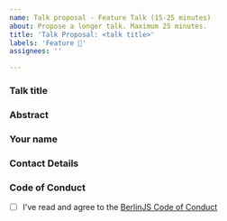 ```yaml
---
name: Talk proposal - Feature Talk (15-25 minutes)
about: Propose a longer talk. Maximum 25 minutes.
title: 'Talk Proposal: <talk title>'
labels: 'Feature 🎤'
assignees: ''

---
```


### Talk title

### Abstract 

<!-- Try to stick to 500 characters (about two tweets :bird:). If you know already, please let us know how long the talk will be as this helps us plan the meetups. -->

### Your name

### Contact Details

<!-- We'll mostly use this issue for communication. But it might help to leave your Twitter, Github, BerlinJS Slack or e-mail. Please let us know if we should a link to your Twitter account or website on our page. -->

### Code of Conduct

<!-- We expect all of our speakers to uphold our Code of Conduct, so please take a minute to read through it. -->

- [ ] I've read and agree to the [BerlinJS Code of Conduct](http://berlincodeofconduct.org/)
